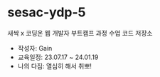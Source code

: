 # sesac-ydp-5
새싹 x 코딩온 웹 개발자 부트캠프 과정 수업 코드 저장소

- 작성자: Gain
- 교육일정: 23.07.17 ~ 24.01.19
- 나의 다짐: 열심히 해서 취뽀!
